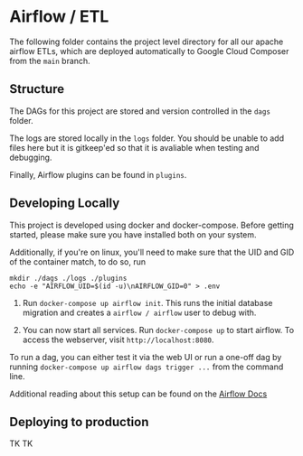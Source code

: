 # Airflow / ETL

The following folder contains the project level directory for all our apache airflow ETLs, which are deployed automatically to Google Cloud Composer from the `main` branch.

## Structure
The DAGs for this project are stored and version controlled in the `dags` folder.

The logs are stored locally in the `logs` folder. You should be unable to add files here but it is gitkeep'ed so that it is avaliable when testing and debugging.

Finally, Airflow plugins can be found in `plugins`.

## Developing Locally
This project is developed using docker and docker-compose. Before getting started, please make sure you have installed both on your system.

Additionally, if you're on linux, you'll need to make sure that the UID and GID of the container match, to do so, run

```
mkdir ./dags ./logs ./plugins
echo -e "AIRFLOW_UID=$(id -u)\nAIRFLOW_GID=0" > .env
```

1. Run `docker-compose up airflow init`. This runs the initial database migration and creates a `airflow / airflow` user to debug with.

1. You can now start all services. Run `docker-compose up` to start airflow. To access the webserver, visit `http://localhost:8080`.

To run a dag, you can either test it via the web UI or run a one-off dag by running `docker-compose up airflow dags trigger ...` from the command line.

Additional reading about this setup can be found on the [Airflow Docs](https://airflow.apache.org/docs/apache-airflow/stable/start/docker.html)

## Deploying to production
TK TK
